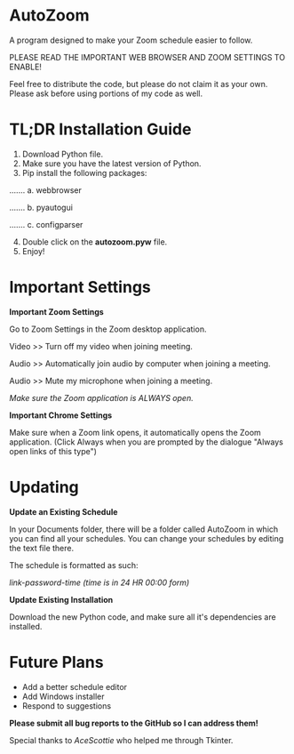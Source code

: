 # AutoZoom
A program designed to make your Zoom schedule easier to follow.

PLEASE READ THE IMPORTANT WEB BROWSER AND ZOOM SETTINGS TO ENABLE!

Feel free to distribute the code, but please do not claim it as your own. Please ask before using portions of my code as well.

# TL;DR Installation Guide

1. Download Python file.
2. Make sure you have the latest version of Python.
3. Pip install the following packages:

.......   a. webbrowser

.......   b. pyautogui

.......   c. configparser
  
4. Double click on the **autozoom.pyw** file.
5. Enjoy!

# Important Settings

**Important Zoom Settings**

Go to Zoom Settings in the Zoom desktop application.

Video >> Turn off my video when joining meeting.

Audio >> Automatically join audio by computer when joining a meeting.

Audio >> Mute my microphone when joining a meeting.

*Make sure the Zoom application is ALWAYS open.*

**Important Chrome Settings**

Make sure when a Zoom link opens, it automatically opens the Zoom application. (Click Always when you are prompted by the dialogue "Always open links of this type")

# Updating

**Update an Existing Schedule**

In your Documents folder, there will be a folder called AutoZoom in which you can find all your schedules. You can change your schedules by editing the text file there. 

The schedule is formatted as such:

  *link-password-time (time is in 24 HR 00:00 form)*

**Update Existing Installation** 

Download the new Python code, and make sure all it's dependencies are installed.

# Future Plans

- Add a better schedule editor
- Add Windows installer
- Respond to suggestions

**Please submit all bug reports to the GitHub so I can address them!**

Special thanks to *AceScottie* who helped me through Tkinter.

